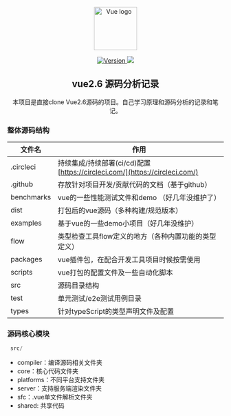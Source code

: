 <p align="center"><a href="https://vuejs.org" target="_blank" rel="noopener noreferrer"><img width="100" src="https://vuejs.org/images/logo.png" alt="Vue logo"></a></p>

<p align="center">
  <a href="https://www.npmjs.com/package/vue"><img src="https://img.shields.io/npm/v/vue.svg?sanitize=true" alt="Version">
  </a>
  <img src="https://img.shields.io/badge/vue-源码分析-svg?sanitize=true" >
  </a>
</p>

<h2 align="center">vue2.6 源码分析记录</h2>


<p align="center">本项目是直接clone Vue2.6源码的项目。自己学习原理和源码分析的记录和笔记。</p>

### 整体源码结构


| 文件名 | 作用 |
| - | - |
| .circleci | 持续集成/持续部署(ci/cd)配置[https://circleci.com/](https://circleci.com/) |
| .github | 存放针对项目开发/贡献代码的文档（基于github） |
| benchmarks | vue的一些性能测试文件和demo （好几年没维护了） |
| dist | 打包后的vue源码（多种构建/规范版本） |
| examples | 基于vue的一些demo小项目（好几年没维护） |
| flow | 类型检查工具flow定义的地方（各种内置功能的类型定义） |
| packages | vue插件包，在配合开发工具项目时候按需使用 |
| scripts | vue打包的配置文件及一些自动化脚本 |
| src | 源码目录结构 |
| test | 单元测试/e2e测试用例目录 |
| types | 针对typeScript的类型声明文件及配置 |



### 源码核心模块

```jsx
 src/
```
- compiler：编译源码相关文件夹
- core：核心代码文件夹
- platforms：不同平台支持文件夹
- server：支持服务端渲染文件夹
- sfc：.vue单文件解析文件夹
- shared: 共享代码
